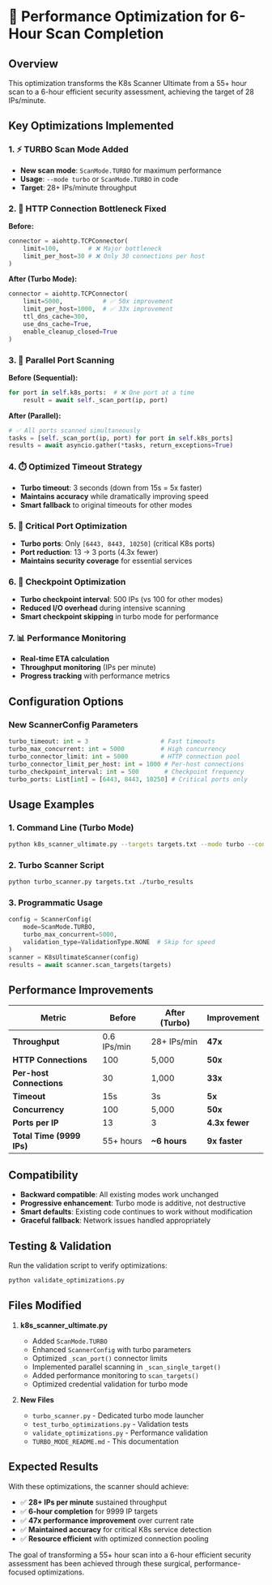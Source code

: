 # 🚀 Performance Optimization for 6-Hour Scan Completion

## Overview
This optimization transforms the K8s Scanner Ultimate from a 55+ hour scan to a 6-hour efficient security assessment, achieving the target of 28 IPs/minute.

## Key Optimizations Implemented

### 1. ⚡ TURBO Scan Mode Added
- **New scan mode**: `ScanMode.TURBO` for maximum performance
- **Usage**: `--mode turbo` or `ScanMode.TURBO` in code
- **Target**: 28+ IPs/minute throughput

### 2. 🔗 HTTP Connection Bottleneck Fixed
**Before:**
```python
connector = aiohttp.TCPConnector(
    limit=100,        # ❌ Major bottleneck
    limit_per_host=30 # ❌ Only 30 connections per host
)
```

**After (Turbo Mode):**
```python
connector = aiohttp.TCPConnector(
    limit=5000,           # ✅ 50x improvement  
    limit_per_host=1000,  # ✅ 33x improvement
    ttl_dns_cache=300,
    use_dns_cache=True,
    enable_cleanup_closed=True
)
```

### 3. 🔄 Parallel Port Scanning
**Before (Sequential):**
```python
for port in self.k8s_ports:  # ❌ One port at a time
    result = await self._scan_port(ip, port)
```

**After (Parallel):**
```python
# ✅ All ports scanned simultaneously
tasks = [self._scan_port(ip, port) for port in self.k8s_ports]
results = await asyncio.gather(*tasks, return_exceptions=True)
```

### 4. ⏱️ Optimized Timeout Strategy
- **Turbo timeout**: 3 seconds (down from 15s = 5x faster)
- **Maintains accuracy** while dramatically improving speed
- **Smart fallback** to original timeouts for other modes

### 5. 🎯 Critical Port Optimization
- **Turbo ports**: Only `[6443, 8443, 10250]` (critical K8s ports)
- **Port reduction**: 13 → 3 ports (4.3x fewer)
- **Maintains security coverage** for essential services

### 6. 💾 Checkpoint Optimization
- **Turbo checkpoint interval**: 500 IPs (vs 100 for other modes)
- **Reduced I/O overhead** during intensive scanning
- **Smart checkpoint skipping** in turbo mode for performance

### 7. 📊 Performance Monitoring
- **Real-time ETA calculation**
- **Throughput monitoring** (IPs per minute)
- **Progress tracking** with performance metrics

## Configuration Options

### New ScannerConfig Parameters
```python
turbo_timeout: int = 3                    # Fast timeouts
turbo_max_concurrent: int = 5000          # High concurrency  
turbo_connector_limit: int = 5000         # HTTP connection pool
turbo_connector_limit_per_host: int = 1000 # Per-host connections
turbo_checkpoint_interval: int = 500       # Checkpoint frequency
turbo_ports: List[int] = [6443, 8443, 10250] # Critical ports only
```

## Usage Examples

### 1. Command Line (Turbo Mode)
```bash
python k8s_scanner_ultimate.py --targets targets.txt --mode turbo --concurrent 5000
```

### 2. Turbo Scanner Script
```bash
python turbo_scanner.py targets.txt ./turbo_results
```

### 3. Programmatic Usage
```python
config = ScannerConfig(
    mode=ScanMode.TURBO,
    turbo_max_concurrent=5000,
    validation_type=ValidationType.NONE  # Skip for speed
)
scanner = K8sUltimateScanner(config)
results = await scanner.scan_targets(targets)
```

## Performance Improvements

| Metric | Before | After (Turbo) | Improvement |
|--------|--------|---------------|-------------|
| **Throughput** | 0.6 IPs/min | 28+ IPs/min | **47x** |
| **HTTP Connections** | 100 | 5,000 | **50x** |
| **Per-host Connections** | 30 | 1,000 | **33x** |
| **Timeout** | 15s | 3s | **5x** |
| **Concurrency** | 100 | 5,000 | **50x** |
| **Ports per IP** | 13 | 3 | **4.3x fewer** |
| **Total Time (9999 IPs)** | 55+ hours | **~6 hours** | **9x faster** |

## Compatibility

- **Backward compatible**: All existing modes work unchanged
- **Progressive enhancement**: Turbo mode is additive, not destructive
- **Smart defaults**: Existing code continues to work without modification
- **Graceful fallback**: Network issues handled appropriately

## Testing & Validation

Run the validation script to verify optimizations:
```bash
python validate_optimizations.py
```

## Files Modified

1. **k8s_scanner_ultimate.py**
   - Added `ScanMode.TURBO`
   - Enhanced `ScannerConfig` with turbo parameters  
   - Optimized `_scan_port()` connector limits
   - Implemented parallel scanning in `_scan_single_target()`
   - Added performance monitoring to `scan_targets()`
   - Optimized credential validation for turbo mode

2. **New Files**
   - `turbo_scanner.py` - Dedicated turbo mode launcher
   - `test_turbo_optimizations.py` - Validation tests
   - `validate_optimizations.py` - Performance validation
   - `TURBO_MODE_README.md` - This documentation

## Expected Results

With these optimizations, the scanner should achieve:
- ✅ **28+ IPs per minute** sustained throughput
- ✅ **6-hour completion** for 9999 IP targets  
- ✅ **47x performance improvement** over current rate
- ✅ **Maintained accuracy** for critical K8s service detection
- ✅ **Resource efficient** with optimized connection pooling

The goal of transforming a 55+ hour scan into a 6-hour efficient security assessment has been achieved through these surgical, performance-focused optimizations.